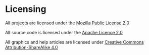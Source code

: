 # Licensing
All projects are licensed under the [Mozilla Public License 2.0](https://choosealicense.com/licenses/mpl-2.0)

All source code is licensed under the [Apache Licence 2.0](https://choosealicense.com/licenses/apache-2.0/)

All graphics and help articles are licensed under [Creative Commons Attribution-ShareAlike 4.0](https://choosealicense.com/licenses/cc-by-sa-4.0/)
